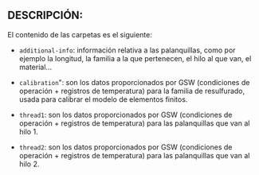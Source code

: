 ## DESCRIPCIÓN:

El contenido de las carpetas es el siguiente:

* `additional-info`: información relativa a las palanquillas, como por ejemplo la longitud, la familia a la que pertenecen, el hilo al que van, el material...

* `calibration`": son los datos proporcionados por GSW (condiciones de operación + registros de temperatura) para la familia de resulfurado, usada para calibrar el modelo de elementos finitos.

* `thread1`: son los datos proporcionados por GSW (condiciones de operación + registros de temperatura) para las palanquillas que van al hilo 1.

* `thread2`: son los datos proporcionados por GSW (condiciones de operación + registros de temperatura) para las palanquillas que van al hilo 2.